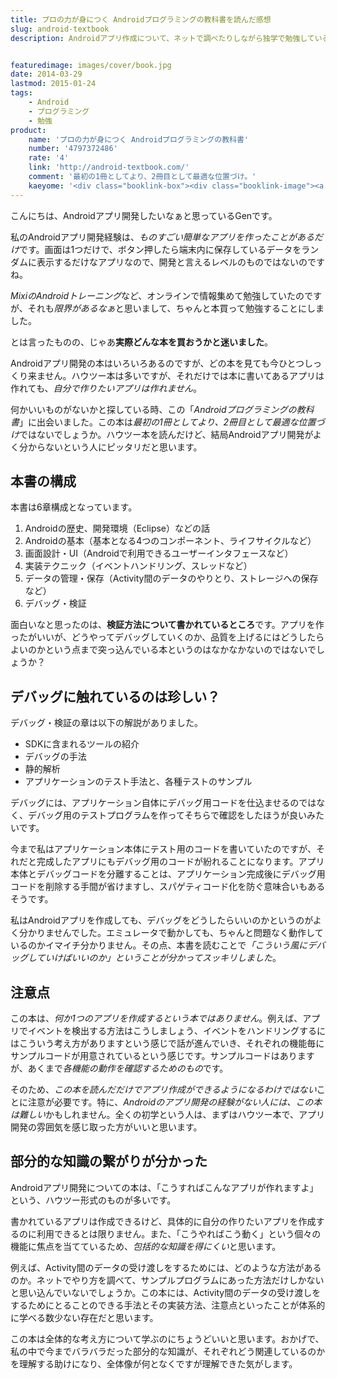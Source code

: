 ```yaml
---
title: プロの力が身につく Androidプログラミングの教科書を読んだ感想
slug: android-textbook
description: Androidアプリ作成について、ネットで調べたりしながら独学で勉強していると、知識が断片化してしまってそれぞれの関係性がよくわからなくなってきます。この本はそういった「全体像を掴みたい」といった人にオススメな本だと思いました。


featuredimage: images/cover/book.jpg
date: 2014-03-29
lastmod: 2015-01-24
tags: 
    - Android
    - プログラミング
    - 勉強
product:
    name: 'プロの力が身につく Androidプログラミングの教科書'
    number: '4797372486'
    rate: '4'
    link: 'http://android-textbook.com/'
    comment: '最初の1冊としてより、2冊目として最適な位置づけ。'
    kaeyome: '<div class="booklink-box"><div class="booklink-image"><a href="http://www.amazon.co.jp/exec/obidos/asin/4797372486/illusionspace-22/" rel="nofollow" target="_blank"><img src="http://ecx.images-amazon.com/images/I/51J7UGXlK2L._SL160_.jpg" style="border: none;" /></a></div><div class="booklink-info"><div class="booklink-name"><a href="http://www.amazon.co.jp/exec/obidos/asin/4797372486/illusionspace-22/" rel="nofollow" target="_blank">プロの力が身につく Androidプログラミングの教科書</a><div class="booklink-powered-date">posted with <a href="http://yomereba.com" rel="nofollow" target="_blank">ヨメレバ</a></div></div><div class="booklink-detail">藤田 竜史,要 徳幸,住友 孝郎,日高 正博,小林 慎治,木村 尭海 ソフトバンククリエイティブ 2013-07-30    </div><div class="booklink-link2"><div class="shoplinkamazon"><a href="http://www.amazon.co.jp/exec/obidos/asin/4797372486/illusionspace-22/" rel="nofollow" target="_blank" title="アマゾン" >Amazonで購入</a></div><div class="shoplinkrakuten"><a href="http://hb.afl.rakuten.co.jp/hgc/11acbc01.369b1bf6.11acbc02.cabf9fe9/?pc=http%3A%2F%2Fbooks.rakuten.co.jp%2Frb%2F12383691%2F%3Fscid%3Daf_ich_link_urltxt%26m%3Dhttp%3A%2F%2Fm.rakuten.co.jp%2Fev%2Fbook%2F" rel="nofollow" target="_blank" title="楽天ブックス" >楽天ブックスで購入</a></div>                         <div class="shoplinkkino"><a href="http://ck.jp.ap.valuecommerce.com/servlet/referral?sid=3085416&pid=882196163&vc_url=http%3A%2F%2Fwww.kinokuniya.co.jp%2Ff%2Fdsg-01-9784797372489" target="_blank" title="kino" >紀伊國屋書店で購入<img src="http://ad.jp.ap.valuecommerce.com/servlet/gifbanner?sid=3085416&pid=882196163" height="1" width="1" border="0"></a></div>                   </div></div><div class="booklink-footer"></div></div>'
---
```


こんにちは、Androidアプリ開発したいなぁと思っているGenです。

私のAndroidアプリ開発経験は、<em>ものすごい簡単なアプリを作ったことがあるだけ</em>です。画面は1つだけで、ボタン押したら端末内に保存しているデータをランダムに表示するだけなアプリなので、開発と言えるレベルのものではないのですね。

<em>MixiのAndroidトレーニング</em>など、オンラインで情報集めて勉強していたのですが、それも<em>限界があるなぁ</em>と思いまして、ちゃんと本買って勉強することにしました。

とは言ったものの、じゃあ<strong>実際どんな本を買おうかと迷いました</strong>。

Androidアプリ開発の本はいろいろあるのですが、どの本を見ても今ひとつしっくり来ません。ハウツー本は多いですが、それだけでは本に書いてあるアプリは作れても、<em>自分で作りたいアプリは作れません</em>。

何かいいものがないかと探している時、この「<em>Androidプログラミングの教科書</em>」に出会いました。この本は<em>最初の1冊としてより、2冊目として最適な位置づけ</em>ではないでしょうか。ハウツー本を読んだけど、結局Androidアプリ開発がよく分からないという人にピッタリだと思います。


## 本書の構成


本書は6章構成となっています。

<ol>
<li>Androidの歴史、開発環境（Eclipse）などの話</li>
<li>Androidの基本（基本となる4つのコンポーネント、ライフサイクルなど）</li>
<li>画面設計・UI（Androidで利用できるユーザーインタフェースなど）</li>
<li>実装テクニック（イベントハンドリング、スレッドなど）</li>
<li>データの管理・保存（Activity間のデータのやりとり、ストレージへの保存など）</li>
<li>デバッグ・検証</li>
</ol>
面白いなと思ったのは、<strong>検証方法について書かれているところ</strong>です。アプリを作ったがいいが、どうやってデバッグしていくのか、品質を上げるにはどうしたらよいのかという点まで突っ込んでいる本というのはなかなかないのではないでしょうか？


## デバッグに触れているのは珍しい？


デバッグ・検証の章は以下の解説がありました。

<ul>
<li>SDKに含まれるツールの紹介</li>
<li>デバッグの手法 </li>
<li>静的解析</li>
<li>アプリケーションのテスト手法と、各種テストのサンプル</li>
</ul>
デバッグには、アプリケーション自体にデバッグ用コードを仕込ませるのではなく、デバッグ用のテストプログラムを作ってそちらで確認をしたほうが良いみたいです。

今まで私はアプリケーション本体にテスト用のコードを書いていたのですが、それだと完成したアプリにもデバッグ用のコードが紛れることになります。アプリ本体とデバッグコードを分離することは、アプリケーション完成後にデバッグ用コードを削除する手間が省けますし、スパゲティコード化を防ぐ意味合いもあるそうです。

私はAndroidアプリを作成しても、デバッグをどうしたらいいのかというのがよく分かりませんでした。エミュレータで動かしても、ちゃんと問題なく動作しているのかイマイチ分かりません。その点、本書を読むことで<em>「こういう風にデバッグしていけばいいのか」ということが分かってスッキリしました</em>。


## 注意点


この本は、<em>何か1つのアプリを作成するという本ではありません</em>。例えば、アプリでイベントを検出する方法はこうしましょう、イベントをハンドリングするにはこういう考え方がありますという感じで話が進んでいき、それぞれの機能毎にサンプルコードが用意されているという感じです。サンプルコードはありますが、あくまで<em>各機能の動作を確認するためのもの</em>です。

そのため、<em>この本を読んだだけでアプリ作成ができるようになるわけではない</em>ことに注意が必要です。特に、<em>Androidのアプリ開発の経験がない人には、この本は難しい</em>かもしれません。全くの初学という人は、まずはハウツー本で、アプリ開発の雰囲気を感じ取った方がいいと思います。


## 部分的な知識の繋がりが分かった


Androidアプリ開発についての本は、「こうすればこんなアプリが作れますよ」という、ハウツー形式のものが多いです。

書かれているアプリは作成できるけど、具体的に自分の作りたいアプリを作成するのに利用できるとは限りません。また、「こうやればこう動く」という個々の機能に焦点を当てているため、<em>包括的な知識を得にくい</em>と思います。

例えば、Activity間のデータの受け渡しをするためには、どのような方法があるのか。ネットでやり方を調べて、サンプルプログラムにあった方法だけしかないと思い込んでいないでしょうか。この本には、Activity間のデータの受け渡しをするためにとることのできる手法とその実装方法、注意点といったことが体系的に学べる数少ない存在だと思います。

この本は全体的な考え方について学ぶのにちょうどいいと思います。おかげで、私の中で今までバラバラだった部分的な知識が、それぞれどう関連しているのかを理解する助けになり、全体像が何となくですが理解できた気がします。


  
